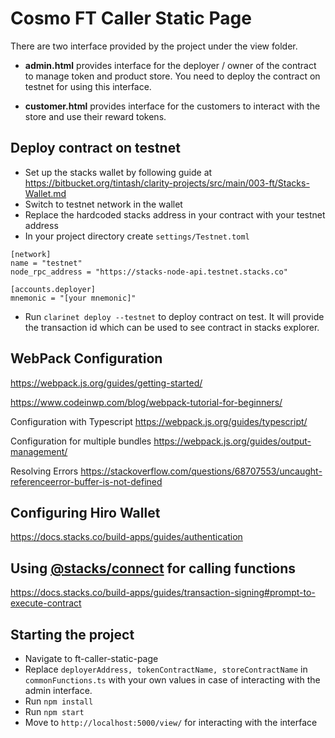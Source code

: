 # Cosmo FT Caller Static Page

There are two interface provided by the project under the view folder. 


* **admin.html** provides interface for the deployer / owner of the contract to manage token and product store. You need to deploy the contract on testnet for using this interface. 


* **customer.html** provides interface for the customers to interact with the store and use their reward tokens. 

## Deploy contract on testnet
* Set up the stacks wallet by following guide at https://bitbucket.org/tintash/clarity-projects/src/main/003-ft/Stacks-Wallet.md
* Switch to testnet network in the wallet 
* Replace the hardcoded stacks address in your contract with your testnet address
* In your project directory create ```settings/Testnet.toml``` 
```
[network]
name = "testnet"
node_rpc_address = "https://stacks-node-api.testnet.stacks.co"

[accounts.deployer]
mnemonic = "[your mnemonic]"
```
* Run ```clarinet deploy --testnet``` to deploy contract on test. It will provide the transaction id which can be used to see contract in stacks explorer.



## WebPack Configuration

https://webpack.js.org/guides/getting-started/


https://www.codeinwp.com/blog/webpack-tutorial-for-beginners/

Configuration with Typescript 
https://webpack.js.org/guides/typescript/

Configuration for multiple bundles 
https://webpack.js.org/guides/output-management/

Resolving Errors
https://stackoverflow.com/questions/68707553/uncaught-referenceerror-buffer-is-not-defined

## Configuring Hiro Wallet
https://docs.stacks.co/build-apps/guides/authentication

## Using [@stacks/connect]('https://github.com/blockstack/connect') for calling functions 
https://docs.stacks.co/build-apps/guides/transaction-signing#prompt-to-execute-contract

## Starting the project 
* Navigate to ft-caller-static-page 
* Replace ```deployerAddress, tokenContractName, storeContractName``` in ```commonFunctions.ts``` with your own values in case of interacting with the admin interface. 
* Run ```npm install```
* Run ```npm start```
* Move to ```http://localhost:5000/view/``` for interacting with the interface